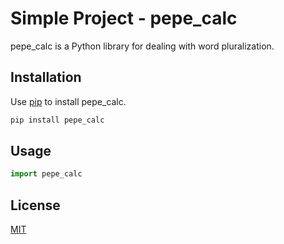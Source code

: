 # Simple Project - pepe_calc

pepe_calc is a Python library for dealing with word pluralization.

## Installation

Use [pip](https://pip.pypa.io/en/stable/) to install pepe_calc.

```bash
pip install pepe_calc
```

## Usage

```python
import pepe_calc
```

## License
[MIT](https://choosealicense.com/licenses/mit/)
